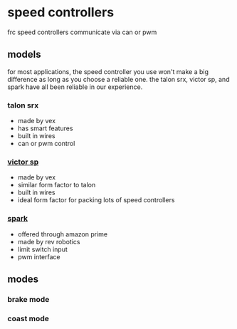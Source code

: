 # speed controllers

frc speed controllers communicate via can or pwm

## models

for most applications, the speed controller you use won't make a big difference as long as you choose a reliable one. the talon srx, victor sp, and spark have all been reliable in our experience.

### talon srx

* made by vex
* has smart features
* built in wires
* can or pwm control

### [victor sp](https://www.vexrobotics.com/217-9090.html)

* made by vex
* similar form factor to talon
* built in wires
* ideal form factor for packing lots of speed controllers

### [spark](http://www.revrobotics.com/spark/)

* offered through amazon prime
* made by rev robotics
* limit switch input
* pwm interface

## modes

### brake mode

### coast mode
